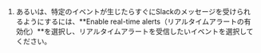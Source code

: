 1. あるいは、特定のイベントが生じたらすぐにSlackのメッセージを受けられるようにするには、**Enable real-time alerts（リアルタイムアラートの有効化）**を選択し、リアルタイムアラートを受信したいイベントを選択してください。
